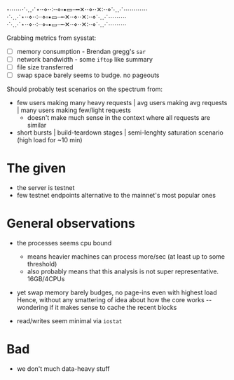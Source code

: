 





-⋯⋯⋅⋱⋰⋆⋅⋅⋄⋅⋅∶⋅⋅⋄▫▪▭┈┅✕⋅⋅⋄⋅⋅✕∶⋅⋅⋄⋱⋰⋯⋯⋯⋯⋅⋱⋰⋆⋅⋅⋄⋅⋅∶⋅⋅⋄▫▪▭┈┅✕⋅⋅⋄⋅⋅✕∶⋅⋅⋄⋱⋰⋯⋯⋯⋅⋱⋰⋆⋅⋅⋄⋅⋅∶⋅⋅⋄▫▪▭┈┅✕⋅⋅⋄⋅⋅✕∶⋅⋅⋄⋱⋰⋯⋯⋯

 Grabbing metrics from sysstat:

  - [ ]  memory consumption
    - Brendan gregg's  `sar`
  - [ ]  network bandwidth
    - some `iftop` like summary
  - [ ]  file size transferred
  - [ ]  swap space barely seems to budge. no pageouts

 Should probably test scenarios on the spectrum from:
  - few users making many heavy requests | avg users making avg requests | many users making few/light requests
    - doesn't make much sense in the context where all requests are similar
  - short bursts | build-teardown stages | semi-lenghty saturation scenario
    (high load for ~10 min)


# The given

- the server is testnet
- few testnet endpoints alternative to the mainnet's most popular ones

# General observations

- the processes seems cpu bound
    - means heavier machines can process more/sec (at least up to some
      threshold)
    - also probably means that this analysis is not super representative.
      16GB/4CPUs

- yet swap memory barely budges, no page-ins even with highest load
    Hence, without any smattering of idea about how the core works -- wondering
    if it makes sense to cache the recent blocks
- read/writes seem minimal via `iostat`

# Bad

- we don't much data-heavy stuff


